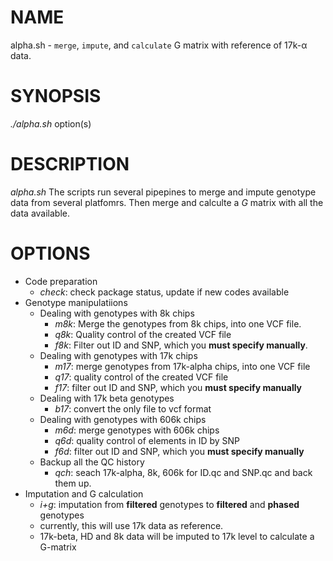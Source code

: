 # NAME
   alpha.sh - `merge`, `impute`, and `calculate` G matrix with reference of 17k-α data.

# SYNOPSIS
   *./alpha.sh* option(s)

# DESCRIPTION
   *alpha.sh* The scripts run several pipepines to merge and impute genotype data from several platfomrs.  Then merge and calculte a *G* matrix with all the data available.

# OPTIONS
  - Code preparation
    - *check*: check package status, update if new codes available
  - Genotype manipulatiions
    - Dealing with genotypes with 8k chips
      - *m8k*: Merge the genotypes from 8k chips, into one VCF file.
      - *q8k*: Quality control of the created VCF file
      - *f8k*: Filter out ID and SNP, which you **must specify manually**.
    - Dealing with genotypes with 17k chips
      - *m17*: merge genotypes from 17k-alpha chips, into one VCF file
      - *q17*: quality control of the created VCF file
      - *f17*: filter out ID and SNP, which you **must specify manually**
    - Dealing with 17k beta genotypes
      - *b17*: convert the only file to vcf format
    - Dealing with genotypes with 606k chips
      - *m6d*: merge genotypes with 606k chips
      - *q6d*: quality control of elements in ID by SNP
      - *f6d*: filter out ID and SNP, which you **must specify manually**
    - Backup all the QC history
      - *qch*: seach 17k-alpha, 8k, 606k for ID.qc and SNP.qc and back them up.
  - Imputation and G calculation
    - *i+g*: imputation from **filtered** genotypes to **filtered** and **phased** genotypes
    - currently, this will use 17k data as reference.
    - 17k-beta, HD and 8k data will be imputed to 17k level to calculate a G-matrix
